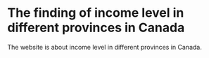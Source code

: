# The finding of income level in different provinces in Canada
The website is about income level in different provinces in Canada.